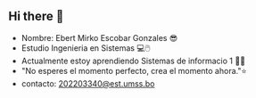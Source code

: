 ## Hi there 👋
-  Nombre: Ebert Mirko Escobar Gonzales 😎
-  Estudio Ingenieria en Sistemas  💻🖱️
-  Actualmente estoy aprendiendo Sistemas de informacio 1 👨‍💻
- "No esperes el momento perfecto, crea el momento ahora."⭐
- contacto: 202203340@est.umss.bo 

